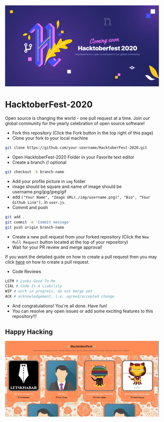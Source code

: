 [![HacktoberFest-2020](./img/hf.png)](https://hack.letskhabar.com/)

# HacktoberFest-2020
Open source is changing the world - one pull request at a time.  Join our global community for the yearly celebration of open source software!


* Fork this repository (Click the Fork button in the top right of this page)
* Clone your fork to your local machine

```bash
git clone https://github.com/your-username/HacktoberFest-2020.git
```
* Open HacktoberFest-2020 Folder in your Favorite text editor
* Create a branch  // optional

```bash
git checkout -b branch-name
```

* Add your profile picture in `img` folder
* image should be square and name of image should be username.png/jpg/jpeg/gif
* add `["Your Name", "Image URL(./img/username.png)", "Bio", "Your Github Link"],` in `user.js`.
* Commit and push

```bash
git add .
git commit -m 'Commit message'
git push origin branch-name
```
* Create a new pull request from your forked repository (Click the ```New Pull Request``` button located at the top of your repository)
* Wait for your PR review and merge approval!

If you want the detailed guide on how to create a pull request then you may click [here](https://www.digitalocean.com/community/tutorials/how-to-create-a-pull-request-on-github) on how to create a pull request.

* Code Reviews
```bash
LGTM # Looks Good To Me 
CIAL # Code Is A Liability 
WIP # work in progress, do not merge yet
ACK # acknowledgement, i.e. agreed/accepted change
```

* And congratulations! You're all done. Have fun!
* You can resolve any open issues or add some exciting features to this repository!!!

## Happy Hacking

[![HacktoberFest-2020](./img/website.jpg)](https://hack.letskhabar.com/)